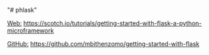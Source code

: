 "# phlask"

[Web:](https://scotch.io/tutorials/getting-started-with-flask-a-python-microframework) https://scotch.io/tutorials/getting-started-with-flask-a-python-microframework

[GitHub:](https://github.com/mbithenzomo/getting-started-with-flask) https://github.com/mbithenzomo/getting-started-with-flask